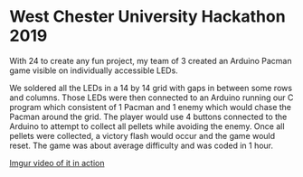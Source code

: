# West Chester University Hackathon 2019

With 24 to create any fun project, my team of 3 created an Arduino Pacman game visible on individually accessible LEDs.

We soldered all the LEDs in a 14 by 14 grid with gaps in between some rows and columns. Those LEDs were then connected to an Arduino running our C program which consistent of 1 Pacman and 1 enemy which would chase the Pacman around the grid. The player would use 4 buttons connected to the Arduino to attempt to collect all pellets while avoiding the enemy. Once all pellets were collected, a victory flash would occur and the game would reset. The game was about average difficulty and was coded in 1 hour.

[Imgur video of it in action](https://imgur.com/a/wIpTJlF)

